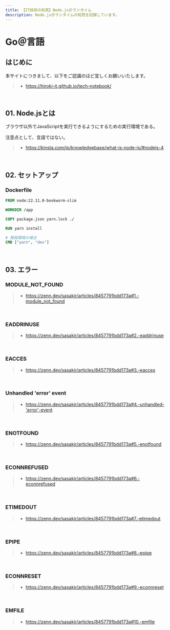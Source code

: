 ```yaml
---
title: 【IT技術の知見】Node.js＠ランタイム
description: Node.js＠ランタイムの知見を記録しています。
---
```


# Go＠言語

## はじめに

本サイトにつきまして、以下をご認識のほど宜しくお願いいたします。

> - https://hiroki-it.github.io/tech-notebook/

<br>

## 01. Node.jsとは

ブラウザ以外でJavaScriptを実行できるようにするための実行環境である。

注意点として、言語ではない。

> - https://kinsta.com/jp/knowledgebase/what-is-node-js/#nodejs-4

<br>

## 02. セットアップ

### Dockerfile

```dockerfile
FROM node:22.11.0-bookworm-slim

WORKDIR /app

COPY package.json yarn.lock ./

RUN yarn install

# 開発環境の場合
CMD ["yarn", "dev"]
```

<br>

## 03. エラー

### MODULE_NOT_FOUND

> - https://zenn.dev/sasakir/articles/8457791bdd173a#1.-module_not_found

<br>

### EADDRINUSE

> - https://zenn.dev/sasakir/articles/8457791bdd173a#2.-eaddrinuse

<br>

### EACCES

> - https://zenn.dev/sasakir/articles/8457791bdd173a#3.-eacces

<br>

### Unhandled 'error' event

> - https://zenn.dev/sasakir/articles/8457791bdd173a#4.-unhandled-'error'-event

<br>

### ENOTFOUND

> - https://zenn.dev/sasakir/articles/8457791bdd173a#5.-enotfound

<br>

### ECONNREFUSED

> - https://zenn.dev/sasakir/articles/8457791bdd173a#6.-econnrefused

<br>

### ETIMEDOUT

> - https://zenn.dev/sasakir/articles/8457791bdd173a#7.-etimedout

<br>

### EPIPE

> - https://zenn.dev/sasakir/articles/8457791bdd173a#8.-epipe

<br>

### ECONNRESET

> - https://zenn.dev/sasakir/articles/8457791bdd173a#9.-econnreset

<br>

### EMFILE

> - https://zenn.dev/sasakir/articles/8457791bdd173a#10.-emfile

<br>
